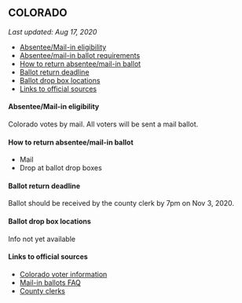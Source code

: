 ## COLORADO

*Last updated: Aug 17, 2020*

* [Absentee/Mail-in eligibility](#absenteemail-in-eligibility)
* [Absentee/mail-in ballot requirements](#absenteemail-in-ballot-requirements)
* [How to return absentee/mail-in ballot](#how-to-return-absenteemail-in-ballot)
* [Ballot return deadline](#ballot-return-deadline)
* [Ballot drop box locations](#ballot-drop-box-locations)
* [Links to official sources](#links-to-official-sources)


#### Absentee/Mail-in eligibility
Colorado votes by mail. All voters will be sent a mail ballot.


#### How to return absentee/mail-in ballot
* Mail 
* Drop at ballot drop boxes


#### Ballot return deadline
Ballot should be received by the county clerk by 7pm on Nov 3, 2020.


#### Ballot drop box locations
Info not yet available


#### Links to official sources
* [Colorado voter information](https://www.sos.state.co.us/pubs/elections/vote/VoterHome.html?menuheaders=5)
* [Mail-in ballots FAQ](https://www.sos.state.co.us/pubs/elections/FAQs/mailBallotsFAQ.html)
* [County clerks](https://www.sos.state.co.us/pubs/elections/Resources/CountyElectionOffices.html)
